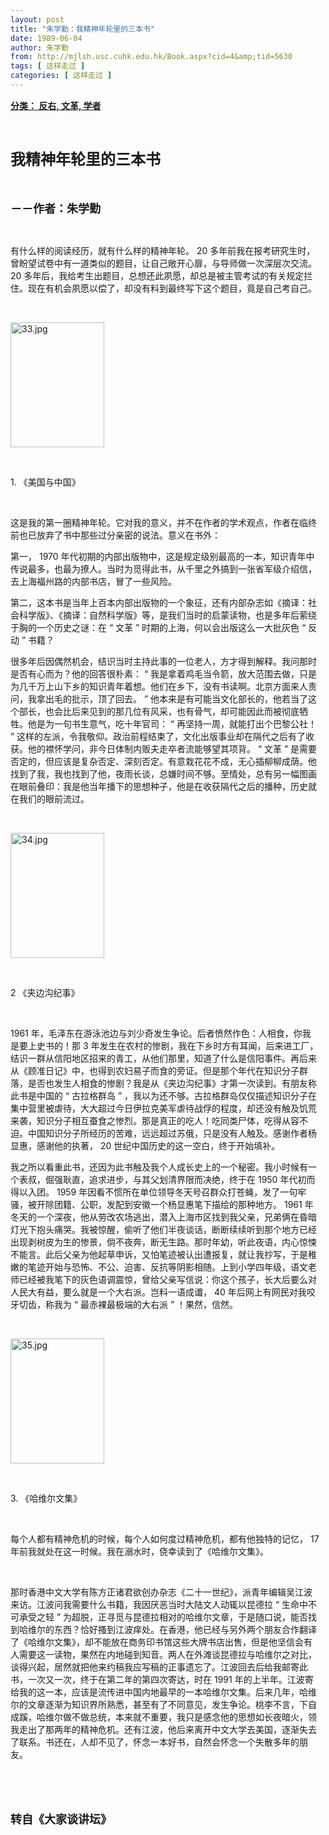 ```yaml
---
layout: post
title: "朱学勤：我精神年轮里的三本书"
date: 1989-06-04
author: 朱学勤
from: http://mjlsh.usc.cuhk.edu.hk/Book.aspx?cid=4&amp;tid=5630
tags: [ 这样走过 ]
categories: [ 这样走过 ]
---
```


<div style="margin: 15px 10px 10px 0px;">
<div>
<span id="ctl00_ContentPlaceHolder1_chapter1_SubjectLabel" style="font-weight:bold;text-decoration:underline;">
   分类： 反右, 文革, 学者
  </span>
</div>
<p class="p1">
<b>
<font size="5">
<span class="s1">
</span>
<br/>
</font>
</b>
</p>
<p class="p2">
<span class="s1">
<b>
<font size="5">
     我精神年轮里的三本书
    </font>
</b>
</span>
</p>
<p class="p1">
<b>
<font size="4">
<span class="s1">
</span>
<br/>
</font>
</b>
</p>
<p class="p2">
<span class="s1">
<b>
<font size="4">
     －－作者：朱学勤
    </font>
</b>
</span>
</p>
<p class="p1">
<span class="s1">
</span>
<br/>
</p>
<p class="p2">
<span class="s1">
   有什么样的阅读经历，就有什么样的精神年轮。
  </span>
<span class="s2">
   20
  </span>
<span class="s1">
   多年前我在报考研究生时，曾盼望试卷中有一道类似的题目，让自己敞开心扉，与导师做一次深层次交流。
  </span>
<span class="s2">
   20
  </span>
<span class="s1">
   多年后，我给考生出题目，总想还此夙愿，却总是被主管考试的有关规定拦住。现在有机会夙愿以偿了，却没有料到最终写下这个题目，竟是自己考自己。
  </span>
</p>
<p class="p1">
<span class="s1">
</span>
<br/>
</p>
<p class="p3">
<span class="s1">
<img alt="33.jpg" border="0" height="200" src="http://mjlsh.usc.cuhk.edu.hk/medias/contents/5630/33.jpg" width="150"/>
</span>
</p>
<p class="p1">
<span class="s1">
</span>
<br/>
</p>
<p class="p2">
<span class="s2">
   1.
  </span>
<span class="s1">
   《美国与中国》
  </span>
</p>
<p class="p1">
<span class="s1">
</span>
<br/>
</p>
<p class="p2">
<span class="s1">
   这是我的第一圈精神年轮。它对我的意义，并不在作者的学术观点，作者在临终前也已放弃了书中那些过分亲密的说法。意义在书外：
  </span>
</p>
<p class="p1">
<span class="s1">
<span class="Apple-converted-space">
</span>
</span>
</p>
<p class="p2">
<span class="s1">
   第一，
  </span>
<span class="s2">
   1970
  </span>
<span class="s1">
   年代初期的内部出版物中，这是规定级别最高的一本，知识青年中传说最多，也最为撩人。当时为觅得此书，从千里之外搞到一张省军级介绍信，去上海福州路的内部书店，冒了一些风险。
  </span>
</p>
<p class="p1">
<span class="s1">
<span class="Apple-converted-space">
</span>
</span>
</p>
<p class="p2">
<span class="s1">
   第二，这本书是当年上百本内部出版物的一个象征，还有内部杂志如《摘译：社会科学版》、《摘译：自然科学版》等，是我们当时的启蒙读物，也是多年后萦绕于胸的一个历史之谜：在
  </span>
<span class="s2">
   “
  </span>
<span class="s1">
   文革
  </span>
<span class="s2">
   ”
  </span>
<span class="s1">
   时期的上海，何以会出版这么一大批灰色
  </span>
<span class="s2">
   “
  </span>
<span class="s1">
   反动
  </span>
<span class="s2">
   ”
  </span>
<span class="s1">
   书籍？
  </span>
</p>
<p class="p1">
<span class="s1">
<span class="Apple-converted-space">
</span>
</span>
</p>
<p class="p2">
<span class="s1">
   很多年后因偶然机会，结识当时主持此事的一位老人，方才得到解释。我问那时是否有心而为？他的回答很朴素：
  </span>
<span class="s2">
   “
  </span>
<span class="s1">
   我是拿着鸡毛当令箭，放大范围去做，只是为几千万上山下乡的知识青年着想。他们在乡下，没有书读啊。北京方面来人责问，我拿出毛的批示，顶了回去。
  </span>
<span class="s2">
   ”
  </span>
<span class="s1">
   他本来是有可能当文化部长的，他若当了这个部长，也会比后来见到的那几位有风采，也有骨气，却可能因此而被彻底牺牲。他是为一句书生意气，吃十年官司：
  </span>
<span class="s2">
   “
  </span>
<span class="s1">
   再坚持一周，就能打出个巴黎公社！
  </span>
<span class="s2">
   ”
  </span>
<span class="s1">
   这样的左派，令我敬仰。政治前程结束了，文化出版事业却在隔代之后有了收获。他的襟怀学问，非今日体制内贩夫走卒者流能够望其项背。
  </span>
<span class="s2">
   “
  </span>
<span class="s1">
   文革
  </span>
<span class="s2">
   ”
  </span>
<span class="s1">
   是需要否定的，但应该是复杂否定、深刻否定。有意栽花花不成，无心插柳柳成荫。他找到了我，我也找到了他，夜雨长谈，总嫌时间不够。至情处，总有另一幅图画在眼前叠印：我是他当年播下的思想种子，他是在收获隔代之后的播种，历史就在我们的眼前流过。
  </span>
</p>
<p class="p1">
<span class="s1">
</span>
<br/>
</p>
<p class="p3">
<span class="s1">
<img alt="34.jpg" border="0" height="200" src="http://mjlsh.usc.cuhk.edu.hk/medias/contents/5630/34.jpg" width="150"/>
</span>
</p>
<p class="p1">
<span class="s1">
</span>
<br/>
</p>
<p class="p2">
<span class="s2">
   2
  </span>
<span class="s1">
   《夹边沟纪事》
  </span>
<span class="s2">
<span class="Apple-converted-space">
</span>
</span>
</p>
<p class="p1">
<span class="s1">
</span>
<br/>
</p>
<p class="p2">
<span class="s2">
   1961
  </span>
<span class="s1">
   年，毛泽东在游泳池边与刘少奇发生争论。后者愤然作色：人相食，你我是要上史书的！那
  </span>
<span class="s2">
   3
  </span>
<span class="s1">
   年发生在农村的惨剧，我在下乡时方有耳闻，后来进工厂，结识一群从信阳地区招来的青工，从他们那里，知道了什么是信阳事件。再后来从《顾准日记》中，也得到农妇易子而食的旁证。但是那个年代在知识分子群落，是否也发生人相食的惨剧？我是从《夹边沟纪事》才第一次读到。有朋友称此书是中国的
  </span>
<span class="s2">
   “
  </span>
<span class="s1">
   古拉格群岛
  </span>
<span class="s2">
   ”
  </span>
<span class="s1">
   ，我以为还不够。古拉格群岛仅仅描述知识分子在集中营里被虐待，大大超过今日伊拉克美军虐待战俘的程度，却还没有触及饥荒来袭，知识分子相互蚕食之惨烈。那是真正的吃人！吃同类尸体，吃得从容不迫。中国知识分子所经历的苦难，远远超过苏俄，只是没有人触及。感谢作者杨显惠，感谢他的执著，
  </span>
<span class="s2">
   20
  </span>
<span class="s1">
   世纪中国历史的这一空白，终于开始填补。
  </span>
</p>
<p class="p1">
<span class="s1">
<span class="Apple-converted-space">
</span>
</span>
</p>
<p class="p2">
<span class="s1">
   我之所以看重此书，还因为此书触及我个人成长史上的一个秘密。我小时候有一个表叔，倔强耿直，追求进步，与其父划清界限而决绝，终于在
  </span>
<span class="s2">
   1950
  </span>
<span class="s1">
   年代初而得以入团。
  </span>
<span class="s2">
   1959
  </span>
<span class="s1">
   年因看不惯所在单位领导冬天号召群众打苍蝇，发了一句牢骚，被开除团籍、公职，发配到安徽一个杨显惠笔下描绘的那种地方。
  </span>
<span class="s2">
   1961
  </span>
<span class="s1">
   年冬天的一个深夜，他从劳改农场逃出，潜入上海市区找到我父亲，兄弟俩在昏暗灯光下抱头痛哭。我被惊醒，偷听了他们半夜谈话，断断续续听到那个地方已经出现剥树皮为生的惨景，倘不夜奔，断无生路。那时年幼，听此夜语，内心惊悚不能言。此后父亲为他起草申诉，又怕笔迹被认出遭报复，就让我抄写，于是稚嫩的笔迹开始与恐怖、不公、迫害、反抗等阴影相随。上到小学四年级，语文老师已经被我笔下的灰色语调震惊，曾给父亲写信说：你这个孩子，长大后要么对人民大有益，要么就是一个大右派。岂料一语成谶，
  </span>
<span class="s2">
   40
  </span>
<span class="s1">
   年后网上有网民对我咬牙切齿，称我为
  </span>
<span class="s2">
   “
  </span>
<span class="s1">
   最赤裸最极端的大右派
  </span>
<span class="s2">
   ”
  </span>
<span class="s1">
   ！果然，信然。
  </span>
</p>
<p class="p1">
<span class="s1">
</span>
<br/>
</p>
<p class="p3">
<span class="s1">
<img alt="35.jpg" border="0" height="200" src="http://mjlsh.usc.cuhk.edu.hk/medias/contents/5630/35.jpg" width="150"/>
</span>
</p>
<p class="p1">
<span class="s1">
</span>
<br/>
</p>
<p class="p2">
<span class="s2">
   3.
  </span>
<span class="s1">
   《哈维尔文集》
  </span>
</p>
<p class="p1">
<span class="s1">
</span>
<br/>
</p>
<p class="p2">
<span class="s1">
   每个人都有精神危机的时候，每个人如何度过精神危机，都有他独特的记忆，
  </span>
<span class="s2">
   17
  </span>
<span class="s1">
   年前我就处在这一时候。我在溺水时，侥幸读到了《哈维尔文集》。
  </span>
</p>
<p class="p1">
<span class="s1">
</span>
<br/>
</p>
<p class="p2">
<span class="s1">
   那时香港中文大学有陈方正诸君欲创办杂志《二十一世纪》，派青年编辑吴江波来访。江波问我需要什么书籍，我因厌恶当时大陆文人动辄以昆德拉
  </span>
<span class="s2">
   “
  </span>
<span class="s1">
   生命中不可承受之轻
  </span>
<span class="s2">
   ”
  </span>
<span class="s1">
   为超脱，正寻觅与昆德拉相对的哈维尔文章，于是随口说，能否找到哈维尔的东西？恰好搔到江波痒处。在香港，他已经与另外两个朋友合作翻译了《哈维尔文集》，却不能放在商务印书馆这些大牌书店出售，但是他坚信会有人需要这一读物，果然在内地碰到知音。两人在外滩谈昆德拉与哈维尔之对比，谈得兴起，居然就把他来约稿我应写稿的正事遗忘了。江波回去后给我邮寄此书，一次又一次，终于在第二年的第四次寄达，时在
  </span>
<span class="s2">
   1991
  </span>
<span class="s1">
   年的上半年。江波寄给我的这一本，应该是流传进中国内地最早的一本哈维尔文集。后来几年，哈维尔的文章逐渐为知识界所熟悉，甚至有了不同意见，发生争论。桃李不言，下自成蹊，哈维尔做不做总统，本来就不重要，我只是感念他的思想如长夜暗火，领我走出了那两年的精神危机。还有江波，他后来离开中文大学去美国，逐渐失去了联系。书还在，人却不见了，怀念一本好书，自然会怀念一个失散多年的朋友。
  </span>
</p>
<p class="p1">
<span class="s1">
</span>
<br/>
</p>
<p class="p1">
<b>
<font size="4">
<span class="s1">
</span>
<br/>
</font>
</b>
</p>
<p class="p2">
<span class="s1">
<b>
<font size="4">
     转自《大家谈讲坛》
    </font>
</b>
</span>
</p>
<p class="p3">
<br/>
</p>
<p class="p3">
<br/>
</p>
</div>
